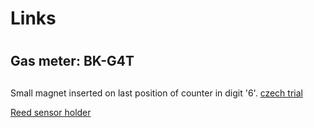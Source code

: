 # Links <h1>

## Gas meter: BK-G4T <h2>
Small magnet inserted on last position of counter in digit '6'. 
[czech trial](http://mujweb.cz/videoservis/sdsmicro.htm)

[Reed sensor holder](https://www.thingiverse.com/thing:1949041)

